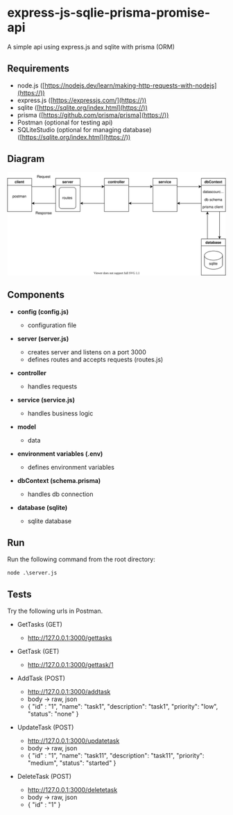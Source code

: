 # express-js-sqlie-prisma-promise-api

A simple api using express.js and sqlite with prisma (ORM)

## Requirements

* node.js ([https://nodejs.dev/learn/making-http-requests-with-nodejs](https://))
* express.js ([https://expressjs.com/](https://))
* sqlite ([https://sqlite.org/index.html](https://))
* prisma ([https://github.com/prisma/prisma](https://))
* Postman (optional for testing api)
* SQLiteStudio (optional for managing database) ([https://sqlite.org/index.html](https://))

## Diagram

![Alt text](./diagram.svg)

## Components

* **config (config.js)**

  - configuration file

* **server (server.js)**

  - creates server and listens on a port 3000
  - defines routes and accepts requests (routes.js)
* **controller**

  - handles requests
* **service (service.js)**

  - handles business logic
* **model**

  - data

* **environment variables (.env)**

  - defines environment variables
* **dbContext (schema.prisma)**

  - handles db connection
* **database (sqlite)**

  - sqlite database 

## Run

Run the following command from the root directory:

```
node .\server.js
```

## Tests

Try the following urls in Postman.

* GetTasks (GET)

  * http://127.0.0.1:3000/gettasks
* GetTask (GET)

  * http://127.0.0.1:3000/gettask/1
* AddTask (POST)

  * http://127.0.0.1:3000/addtask
  * body -> raw, json
  * { "id" : "1", "name": "task1", "description": "task1", "priority": "low", "status": "none" }
* UpdateTask (POST)

  * http://127.0.0.1:3000/updatetask
  * body -> raw, json
  * { "id" : "1", "name": "task11", "description": "task11", "priority": "medium", "status": "started" }
* DeleteTask (POST)

  * http://127.0.0.1:3000/deletetask
  * body -> raw, json
  * { "id" : "1" }
